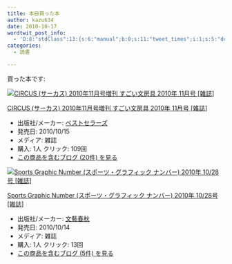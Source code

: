 ```yaml
---
title: 本日買った本
author: kazu634
date: 2010-10-17
wordtwit_post_info:
  - 'O:8:"stdClass":13:{s:6:"manual";b:0;s:11:"tweet_times";i:1;s:5:"delay";i:0;s:7:"enabled";i:1;s:10:"separation";s:2:"60";s:7:"version";s:3:"3.7";s:14:"tweet_template";b:0;s:6:"status";i:2;s:6:"result";a:0:{}s:13:"tweet_counter";i:2;s:13:"tweet_log_ids";a:1:{i:0;i:5359;}s:9:"hash_tags";a:0:{}s:8:"accounts";a:1:{i:0;s:7:"kazu634";}}'
categories:
  - 読書

---
```

<div class="section">
<p>
    買った本です:
</p>
  
<div class="hatena-asin-detail">
<a href="http://www.amazon.co.jp/dp/B0045DQ85E/?tag=hatena_st1-22&ascsubtag=d-7ibv" onclick="__gaTracker('send', 'event', 'outbound-article', 'http://www.amazon.co.jp/dp/B0045DQ85E/?tag=hatena_st1-22&ascsubtag=d-7ibv', '');"><img src="https://images-na.ssl-images-amazon.com/images/I/51-CakIg9%2BL._SL160_.jpg" class="hatena-asin-detail-image" alt="CIRCUS (サーカス) 2010年11月号増刊 すごい文房具 2010年 11月号 [雑誌]" title="CIRCUS (サーカス) 2010年11月号増刊 すごい文房具 2010年 11月号 [雑誌]" /></a></p> 
    
<div class="hatena-asin-detail-info">
<p class="hatena-asin-detail-title">
<a href="http://www.amazon.co.jp/dp/B0045DQ85E/?tag=hatena_st1-22&ascsubtag=d-7ibv" onclick="__gaTracker('send', 'event', 'outbound-article', 'http://www.amazon.co.jp/dp/B0045DQ85E/?tag=hatena_st1-22&ascsubtag=d-7ibv', 'CIRCUS (サーカス) 2010年11月号増刊 すごい文房具 2010年 11月号 [雑誌]');">CIRCUS (サーカス) 2010年11月号増刊 すごい文房具 2010年 11月号 [雑誌]</a>
</p>
      
<ul>
<li>
<span class="hatena-asin-detail-label">出版社/メーカー:</span> <a href="http://d.hatena.ne.jp/keyword/%A5%D9%A5%B9%A5%C8%A5%BB%A5%E9%A1%BC%A5%BA" onclick="__gaTracker('send', 'event', 'outbound-article', 'http://d.hatena.ne.jp/keyword/%A5%D9%A5%B9%A5%C8%A5%BB%A5%E9%A1%BC%A5%BA', 'ベストセラーズ');" class="keyword">ベストセラーズ</a>
</li>
<li>
<span class="hatena-asin-detail-label">発売日:</span> 2010/10/15
</li>
<li>
<span class="hatena-asin-detail-label">メディア:</span> 雑誌
</li>
<li>
<span class="hatena-asin-detail-label">購入</span>: 1人 <span class="hatena-asin-detail-label">クリック</span>: 109回
</li>
<li>
<a href="http://d.hatena.ne.jp/asin/B0045DQ85E" onclick="__gaTracker('send', 'event', 'outbound-article', 'http://d.hatena.ne.jp/asin/B0045DQ85E', 'この商品を含むブログ (20件) を見る');" target="_blank">この商品を含むブログ (20件) を見る</a>
</li>
</ul>
</div>
    
<div class="hatena-asin-detail-foot">
</div>
</div>
  
<div class="hatena-asin-detail">
<a href="http://www.amazon.co.jp/dp/B0045JEIKU/?tag=hatena_st1-22&ascsubtag=d-7ibv" onclick="__gaTracker('send', 'event', 'outbound-article', 'http://www.amazon.co.jp/dp/B0045JEIKU/?tag=hatena_st1-22&ascsubtag=d-7ibv', '');"><img src="https://images-na.ssl-images-amazon.com/images/I/61GloBTVDqL._SL160_.jpg" class="hatena-asin-detail-image" alt="Sports Graphic Number (スポーツ・グラフィック ナンバー) 2010年 10/28号 [雑誌]" title="Sports Graphic Number (スポーツ・グラフィック ナンバー) 2010年 10/28号 [雑誌]" /></a></p> 
    
<div class="hatena-asin-detail-info">
<p class="hatena-asin-detail-title">
<a href="http://www.amazon.co.jp/dp/B0045JEIKU/?tag=hatena_st1-22&ascsubtag=d-7ibv" onclick="__gaTracker('send', 'event', 'outbound-article', 'http://www.amazon.co.jp/dp/B0045JEIKU/?tag=hatena_st1-22&ascsubtag=d-7ibv', 'Sports Graphic Number (スポーツ・グラフィック ナンバー) 2010年 10/28号 [雑誌]');">Sports Graphic Number (スポーツ・グラフィック ナンバー) 2010年 10/28号 [雑誌]</a>
</p>
      
<ul>
<li>
<span class="hatena-asin-detail-label">出版社/メーカー:</span> <a href="http://d.hatena.ne.jp/keyword/%CA%B8%E9%BA%BD%D5%BD%A9" onclick="__gaTracker('send', 'event', 'outbound-article', 'http://d.hatena.ne.jp/keyword/%CA%B8%E9%BA%BD%D5%BD%A9', '文藝春秋');" class="keyword">文藝春秋</a>
</li>
<li>
<span class="hatena-asin-detail-label">発売日:</span> 2010/10/14
</li>
<li>
<span class="hatena-asin-detail-label">メディア:</span> 雑誌
</li>
<li>
<span class="hatena-asin-detail-label">購入</span>: 1人 <span class="hatena-asin-detail-label">クリック</span>: 13回
</li>
<li>
<a href="http://d.hatena.ne.jp/asin/B0045JEIKU" onclick="__gaTracker('send', 'event', 'outbound-article', 'http://d.hatena.ne.jp/asin/B0045JEIKU', 'この商品を含むブログ (5件) を見る');" target="_blank">この商品を含むブログ (5件) を見る</a>
</li>
</ul>
</div>
    
<div class="hatena-asin-detail-foot">
</div>
</div>
</div>

